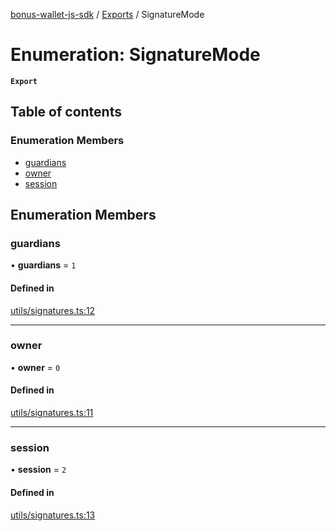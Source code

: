 [bonus-wallet-js-sdk](../README.md) / [Exports](../modules.md) / SignatureMode

# Enumeration: SignatureMode

**`Export`**

## Table of contents

### Enumeration Members

- [guardians](SignatureMode.md#guardians)
- [owner](SignatureMode.md#owner)
- [session](SignatureMode.md#session)

## Enumeration Members

### guardians

• **guardians** = ``1``

#### Defined in

[utils/signatures.ts:12](https://github.com/study-core/bonus-wallet-js-sdk/blob/a32b79e/src/utils/signatures.ts#L12)

___

### owner

• **owner** = ``0``

#### Defined in

[utils/signatures.ts:11](https://github.com/study-core/bonus-wallet-js-sdk/blob/a32b79e/src/utils/signatures.ts#L11)

___

### session

• **session** = ``2``

#### Defined in

[utils/signatures.ts:13](https://github.com/study-core/bonus-wallet-js-sdk/blob/a32b79e/src/utils/signatures.ts#L13)
